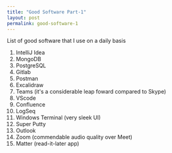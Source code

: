 ```yaml
---
title: "Good Software Part-1" 
layout: post 
permalink: good-software-1
--- 
```


List of good software that I use on a daily basis 

1. IntelliJ Idea
2. MongoDB
3. PostgreSQL
4. Gitlab 
5. Postman 
6. Excalidraw 
7. Teams (it's a considerable leap foward compared to Skype)
8. VScode 
9. Confluence 
10. LogSeq
11. Windows Terminal (very sleek UI)
12. Super Putty 
13. Outlook 
14. Zoom (commendable audio quality over Meet)
15. Matter (read-it-later app)